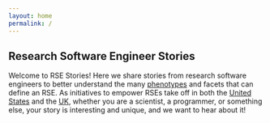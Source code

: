 ```yaml
---
layout: home
permalink: /
---
```


## Research Software Engineer Stories

Welcome to RSE Stories! Here we share stories from research software engineers to better understand
the many <a href="https://us-rse.org/rse-phenotype/about/" target="_blank">phenotypes</a> and facets
that can define an RSE. As initiatives to empower RSEs take off in both the <a href="https://us-rse.org" target="_blank">United States</a> and 
the <a href="https://rse.ac.uk/" target="_blank">UK</a>, whether you
are a scientist, a programmer, or something else, your story is interesting and unique, and we want to hear about it!
